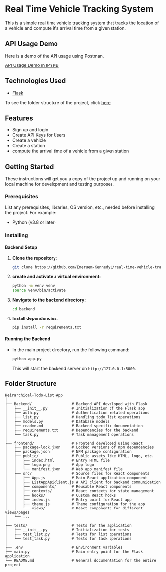 # Real Time Vehicle Tracking System

This is a simple real time vehicle tracking system that tracks the location of a vehicle and compute it's arrival time from a given station.

## API Usage Demo
Here is a demo of the API usage using Postman.

[API Usage Demo in IPYNB](https://github.com/Emeruem-Kennedy1/real-time-vehicle-tracking/blob/main/backend_api_usage_tutorial.ipynb)

## Technologies Used
- [Flask](https://flask.palletsprojects.com/en/2.0.x/)


To see the folder structure of the project, click [here](#folder-structure).

## Features
- Sign up and login
- Create API Keys for Users
- Create a vehicle
- Create a station
- compute the arrival time of a vehicle from a given station

## Getting Started

These instructions will get you a copy of the project up and running on your local machine for development and testing purposes.

### Prerequisites

List any prerequisites, libraries, OS version, etc., needed before installing the project. For example:

- Python (v3.8 or later)

### Installing

#### Backend Setup

1. **Clone the repository:**

    ```bash
    git clone https://github.com/Emeruem-Kennedy1/real-time-vehicle-tracking
    ```

2. **create and activate a virtual environment:**
    
    ```bash
    python -m venv venv
    source venv/bin/activate
    ``` 



2. **Navigate to the backend directory:**

    ```bash
    cd backend
    ```

3. **Install dependencies:**

    ```bash
    pip install -r requirements.txt
    ```



#### Running the Backend

- In the main project directory, run the following command:

    ```bash
    python app.py
    ```

  This will start the backend server on `http://127.0.0.1:5000`.


## Folder Structure
```
Heirarchical-Todo-List-App
│
├── Backend/                  # Backend API developed with Flask
│   ├── __init__.py           # Initialization of the Flask app
│   ├── auth.py               # Authentication related operations
│   ├── list.py               # Handling todo list operations
│   ├── models.py             # Database models
│   ├── readme.md             # Backend specific documentation
│   ├── requirements.txt      # Dependencies for the backend
│   └── task.py               # Task management operations
│
├── frontend/                 # Frontend developed using React
│   ├── package-lock.json     # Locked versions of npm dependencies
│   ├── package.json          # NPM package configuration
│   ├── public/               # Public assets like HTML, logo, etc.
│   │   ├── index.html        # Entry HTML file
│   │   ├── logo.png          # App logo
│   │   └── manifest.json     # Web app manifest file
│   ├── src/                  # Source files for React components
│   │   ├── App.js            # Main React application component
│   │   ├── ListAppApiclient.js # API client for backend communication
│   │   ├── components/       # Reusable React components
│   │   ├── contexts/         # React contexts for state management
│   │   ├── hooks/            # Custom React hooks
│   │   ├── index.js          # Entry point for React app
│   │   ├── theme.js          # Theme configuration for the app
│   │   └── views/            # React components for different views/pages
│   └── ...
│
├── tests/                    # Tests for the application
│   ├── __init__.py           # Initialization for tests
│   ├── test_list.py          # Tests for list operations
│   └── test_task.py          # Tests for task operations
│
├── .env                      # Environment variables
├── main.py                   # Main entry point for the Flask application
└── README.md                 # General documentation for the entire project
```